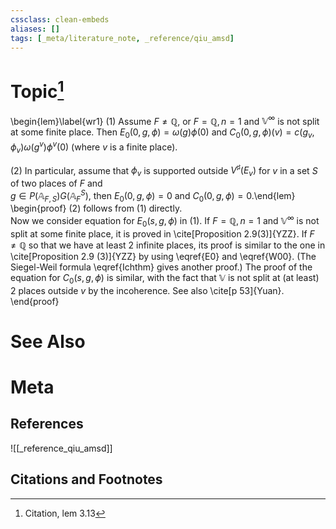 ```yaml
---
cssclass: clean-embeds
aliases: []
tags: [_meta/literature_note, _reference/qiu_amsd]
---
```

# Topic[^1]
\begin{lem}\label{wr1}
(1) Assume $F\neq {\mathbb {Q}}$, or $F={\mathbb {Q}},n=1$ and  ${\mathbb {V}}^\infty$ is not split at some finite place.
Then  $E_0(0,g,\phi)= \omega ( g)\phi (0)$
and $C_0(0,g,\phi)(v)= c(g_v,\phi_v)\omega ( g^v)\phi^v (0)$ (where $v$ is a finite place). 

(2) In particular, assume that    $\phi_{{{v}}}$ is supported outside $V^\sharp(E_{v})$ for $v$ in a set $S$ of  two places   of $F$ and   
$g\in   P ({\mathbb {A}}_{F,S  })G({\mathbb {A}}_F^{S })$, then   $E_0(0,g,\phi)=0$ and $C_0(0,g,\phi)=0$.\end{lem}
\begin{proof}  (2) follows from (1) directly.  
Now we consider equation for  $E_0 (s,g,\phi)$ in (1).
If $F={\mathbb {Q}},n=1$ and  ${\mathbb {V}}^\infty$ is not split at some finite place,
it is proved in \cite[Proposition 2.9(3)]{YZZ}.
If
$F\neq {\mathbb {Q}}$ so that we have at least 2 infinite places, its proof is similar to the one in \cite[Proposition 2.9 (3)]{YZZ}
by using \eqref{E0} and \eqref{W00}.  (The Siegel-Weil formula \eqref{Ichthm} gives another proof.)
The proof of the equation for   $C_0(s,g,\phi)$ is similar, with the fact that ${\mathbb {V}}$ is not split at (at least) 2 places outside $v$ by the incoherence. See also \cite[p 53]{Yuan}.
\end{proof}

# See Also

# Meta
## References
![[_reference_qiu_amsd]]


## Citations and Footnotes
[^1]: Citation, lem 3.13
